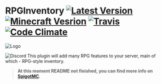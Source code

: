 # RPGInventory [![Latest Version](https://img.shields.io/github/tag/OsipXD/RPGInventory.svg?label=latest)](https://www.spigotmc.org/resources/12498/updates) [![Minecraft Vesrion](https://img.shields.io/badge/minecraft-1.9.4_--_1.11.2-blue.svg)](#) [![Travis](https://img.shields.io/travis/EndlessCodeGroup/RPGInventory.svg)](https://travis-ci.org/EndlessCodeGroup/RPGInventory) [![Code Climate](https://img.shields.io/codeclimate/github/EndlessCodeGroup/RPGInventory.svg)](https://codeclimate.com/github/EndlessCodeGroup/RPGInventory)
![Logo](http://rpginventory.endlesscode.ru/_media/ru/logo-big.png?w=780&h=290&tok=a123f9)

![[Discord](https://discord.gg/EbBW7pS)](https://img.shields.io/badge/discord-join_chat-7289da.svg)
This plugin will add many RPG features to your server, main of which - RPG-style inventory.
> **At this moment README not finished, you can find more info on [SpigotMC](https://www.spigotmc.org/resources/12498/).**

